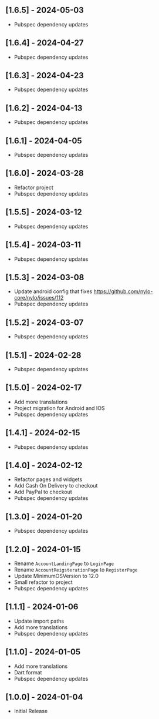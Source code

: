 ## [1.6.5] - 2024-05-03

* Pubspec dependency updates

## [1.6.4] - 2024-04-27

* Pubspec dependency updates

## [1.6.3] - 2024-04-23

* Pubspec dependency updates

## [1.6.2] - 2024-04-13

* Pubspec dependency updates
 
## [1.6.1] - 2024-04-05

* Pubspec dependency updates

## [1.6.0] - 2024-03-28

* Refactor project
* Pubspec dependency updates

## [1.5.5] - 2024-03-12

* Pubspec dependency updates

## [1.5.4] - 2024-03-11

* Pubspec dependency updates

## [1.5.3] - 2024-03-08

* Update android config that fixes https://github.com/nylo-core/nylo/issues/112
* Pubspec dependency updates

## [1.5.2] - 2024-03-07

* Pubspec dependency updates

## [1.5.1] - 2024-02-28

* Pubspec dependency updates

## [1.5.0] - 2024-02-17

* Add more translations
* Project migration for Android and IOS
* Pubspec dependency updates

## [1.4.1] - 2024-02-15

* Pubspec dependency updates

## [1.4.0] - 2024-02-12

* Refactor pages and widgets
* Add Cash On Delivery to checkout
* Add PayPal to checkout
* Pubspec dependency updates

## [1.3.0] - 2024-01-20

* Pubspec dependency updates

## [1.2.0] - 2024-01-15

* Rename `AccountLandingPage` to `LoginPage`
* Rename `AccountReigsterationPage` to `RegisterPage`
* Update MinimumOSVersion to 12.0
* Small refactor to project
* Pubspec dependency updates

## [1.1.1] - 2024-01-06

* Update import paths
* Add more translations
* Pubspec dependency updates

## [1.1.0] - 2024-01-05

* Add more translations
* Dart format
* Pubspec dependency updates

## [1.0.0] - 2024-01-04

* Initial Release

